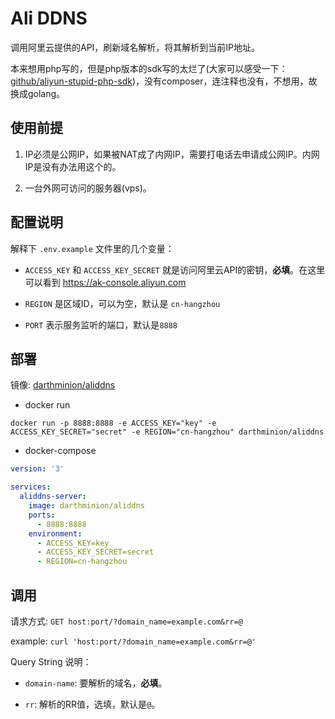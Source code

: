 # Ali DDNS

调用阿里云提供的API，刷新域名解析，将其解析到当前IP地址。

本来想用php写的，但是php版本的sdk写的太烂了(大家可以感受一下：[github/aliyun-stupid-php-sdk](https://github.com/aliyun/aliyun-openapi-php-sdk))，没有composer，连注释也没有，不想用，故换成golang。

## 使用前提

1. IP必须是公网IP，如果被NAT成了内网IP，需要打电话去申请成公网IP。内网IP是没有办法用这个的。

1. 一台外网可访问的服务器(vps)。

## 配置说明

解释下 `.env.example` 文件里的几个变量：

- `ACCESS_KEY` 和 `ACCESS_KEY_SECRET` 就是访问阿里云API的密钥，**必填**。在这里可以看到 https://ak-console.aliyun.com

- `REGION` 是区域ID，可以为空，默认是 `cn-hangzhou`

- `PORT` 表示服务监听的端口，默认是`8888`

## 部署

镜像: [darthminion/aliddns](https://hub.docker.com/r/darthminion/aliddns)

- docker run

`docker run -p 8888:8888 -e ACCESS_KEY="key" -e ACCESS_KEY_SECRET="secret" -e REGION="cn-hangzhou" darthminion/aliddns`

- docker-compose

```yml
version: '3'

services:
  aliddns-server:
    image: darthminion/aliddns
    ports:
      - 8888:8888
    environment:
      - ACCESS_KEY=key
      - ACCESS_KEY_SECRET=secret
      - REGION=cn-hangzhou
```

## 调用

请求方式: `GET host:port/?domain_name=example.com&rr=@`

example: `curl 'host:port/?domain_name=example.com&rr=@'`

Query String 说明：

- `domain-name`: 要解析的域名，**必填**。

- `rr`: 解析的RR值，选填，默认是`@`。
